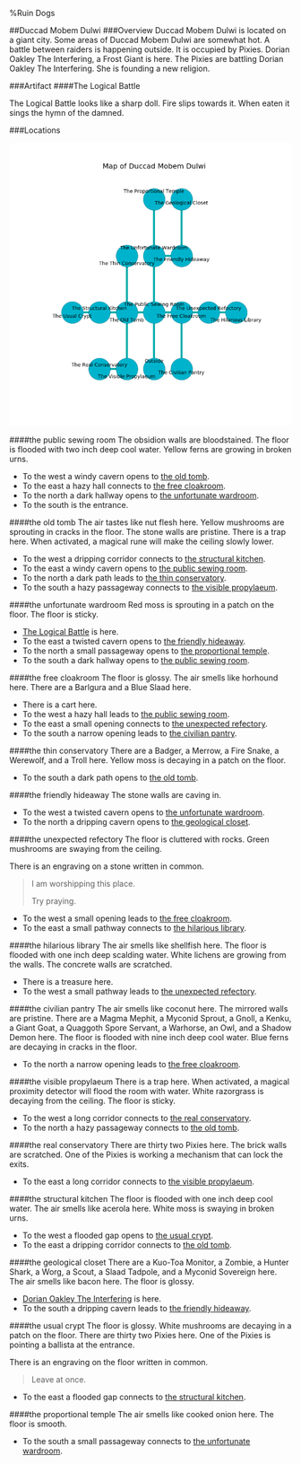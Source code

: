 %Ruin Dogs

##Duccad Mobem Dulwi
###Overview
Duccad Mobem Dulwi is located on a giant city. Some areas of Duccad Mobem Dulwi are somewhat hot. A battle between raiders is happening outside. It is occupied by Pixies. <a name="Dorian-Oakley-The-Interfering"></a>Dorian Oakley The Interfering, a Frost Giant is here. The Pixies are battling Dorian Oakley The Interfering. She  is founding a new religion. 



###Artifact
####<a name="The-Logical-Battle"></a>The Logical Battle


The Logical Battle looks like a sharp doll. Fire slips towards it. When eaten it sings the hymn of the damned. 





###Locations


![](../v2/images/Duccad-Mobem-Dulwi.png)

####<a name="the-public-sewing-room"></a>the public sewing room
The obsidion walls are bloodstained. The floor is flooded with two inch deep cool water. Yellow ferns are growing in broken urns. 



* To the west a windy cavern opens to [the old tomb](#the-old-tomb).
* To the east a hazy hall connects to [the free cloakroom](#the-free-cloakroom).
* To the north a dark hallway opens to [the unfortunate wardroom](#the-unfortunate-wardroom).
* To the south is the entrance.


####<a name="the-old-tomb"></a>the old tomb
The air tastes like nut flesh here. Yellow mushrooms are sprouting in cracks in the floor. The stone walls are pristine. There is a trap here. When activated, a magical rune will make the ceiling slowly lower. 



* To the west a dripping corridor connects to [the structural kitchen](#the-structural-kitchen).
* To the east a windy cavern opens to [the public sewing room](#the-public-sewing-room).
* To the north a dark path leads to [the thin conservatory](#the-thin-conservatory).
* To the south a hazy passageway connects to [the visible propylaeum](#the-visible-propylaeum).


####<a name="the-unfortunate-wardroom"></a>the unfortunate wardroom
Red moss is sprouting in a patch on the floor. The floor is sticky. 



* [The Logical Battle](#The-Logical-Battle) is here.
* To the east a twisted cavern opens to [the friendly hideaway](#the-friendly-hideaway).
* To the north a small passageway opens to [the proportional temple](#the-proportional-temple).
* To the south a dark hallway opens to [the public sewing room](#the-public-sewing-room).


####<a name="the-free-cloakroom"></a>the free cloakroom
The floor is glossy. The air smells like horhound here. There are a Barlgura and a Blue Slaad here. 



* There is a cart here.
* To the west a hazy hall leads to [the public sewing room](#the-public-sewing-room).
* To the east a small opening connects to [the unexpected refectory](#the-unexpected-refectory).
* To the south a narrow opening leads to [the civilian pantry](#the-civilian-pantry).


####<a name="the-thin-conservatory"></a>the thin conservatory
There are a Badger, a Merrow, a Fire Snake, a Werewolf, and a Troll here. Yellow moss is decaying in a patch on the floor. 



* To the south a dark path opens to [the old tomb](#the-old-tomb).


####<a name="the-friendly-hideaway"></a>the friendly hideaway
The stone walls are caving in. 



* To the west a twisted cavern opens to [the unfortunate wardroom](#the-unfortunate-wardroom).
* To the north a dripping cavern opens to [the geological closet](#the-geological-closet).


####<a name="the-unexpected-refectory"></a>the unexpected refectory
The floor is cluttered with rocks. Green mushrooms are swaying from the ceiling. 

There is an engraving on a stone written in common. 

> I am worshipping this place.
>
> Try praying.
>


* To the west a small opening leads to [the free cloakroom](#the-free-cloakroom).
* To the east a small pathway connects to [the hilarious library](#the-hilarious-library).


####<a name="the-hilarious-library"></a>the hilarious library
The air smells like shellfish here. The floor is flooded with one inch deep scalding water. White lichens are growing from the walls. The concrete walls are scratched. 



* There is a treasure here.
* To the west a small pathway leads to [the unexpected refectory](#the-unexpected-refectory).


####<a name="the-civilian-pantry"></a>the civilian pantry
The air smells like coconut here. The mirrored walls are pristine. There are a Magma Mephit, a Myconid Sprout, a Gnoll, a Kenku, a Giant Goat, a Quaggoth Spore Servant, a Warhorse, an Owl, and a Shadow Demon here. The floor is flooded with nine inch deep cool water. Blue ferns are decaying in cracks in the floor. 



* To the north a narrow opening leads to [the free cloakroom](#the-free-cloakroom).


####<a name="the-visible-propylaeum"></a>the visible propylaeum
There is a trap here. When activated, a magical proximity detector will flood the room with water. White razorgrass is decaying from the ceiling. The floor is sticky. 



* To the west a long corridor connects to [the real conservatory](#the-real-conservatory).
* To the north a hazy passageway connects to [the old tomb](#the-old-tomb).


####<a name="the-real-conservatory"></a>the real conservatory
There are thirty two Pixies here. The brick walls are scratched. One of the Pixies is working a mechanism that can lock the exits. 



* To the east a long corridor connects to [the visible propylaeum](#the-visible-propylaeum).


####<a name="the-structural-kitchen"></a>the structural kitchen
The floor is flooded with one inch deep cool water. The air smells like acerola here. White moss is swaying in broken urns. 



* To the west a flooded gap opens to [the usual crypt](#the-usual-crypt).
* To the east a dripping corridor connects to [the old tomb](#the-old-tomb).


####<a name="the-geological-closet"></a>the geological closet
There are a Kuo-Toa Monitor, a Zombie, a Hunter Shark, a Worg, a Scout, a Slaad Tadpole, and a Myconid Sovereign here. The air smells like bacon here. The floor is glossy. 



* [Dorian Oakley The Interfering](#Dorian-Oakley-The-Interfering) is here.
* To the south a dripping cavern leads to [the friendly hideaway](#the-friendly-hideaway).


####<a name="the-usual-crypt"></a>the usual crypt
The floor is glossy. White mushrooms are decaying in a patch on the floor. There are thirty two Pixies here. One of the Pixies is pointing a ballista at the entrance. 

There is an engraving on the floor written in common. 

> Leave at once.
>


* To the east a flooded gap connects to [the structural kitchen](#the-structural-kitchen).


####<a name="the-proportional-temple"></a>the proportional temple
The air smells like cooked onion here. The floor is smooth. 



* To the south a small passageway connects to [the unfortunate wardroom](#the-unfortunate-wardroom).


